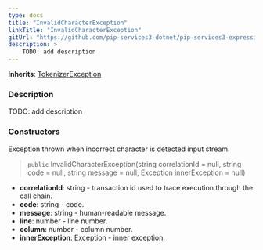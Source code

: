 ```yaml
---
type: docs
title: "InvalidCharacterException"
linkTitle: "InvalidCharacterException"
gitUrl: "https://github.com/pip-services3-dotnet/pip-services3-expressions-dotnet"
description: > 
    TODO: add description
---
```


**Inherits**: [TokenizerException](../tokenizer_exception)

### Description

TODO: add description

### Constructors
Exception thrown when incorrect character is detected input stream. 

> `public` InvalidCharacterException(string correlationId = null, string code = null, string message = null, Exception innerException = null)

- **correlationId**: string - transaction id used to trace execution through the call chain.
- **code**: string - code.
- **message**: string - human-readable message.
- **line**: number - line number.
- **column**: number - column number.
- **innerException**: Exception - inner exception.
